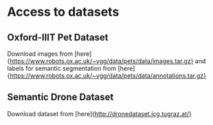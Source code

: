 # Access to datasets
## Oxford-IIIT Pet Dataset
Download images from [here]{https://www.robots.ox.ac.uk/~vgg/data/pets/data/images.tar.gz} and labels for semantic segmentation from [here]{https://www.robots.ox.ac.uk/~vgg/data/pets/data/annotations.tar.gz}
## Semantic Drone Dataset
Download dataset from [here]{http://dronedataset.icg.tugraz.at/}
